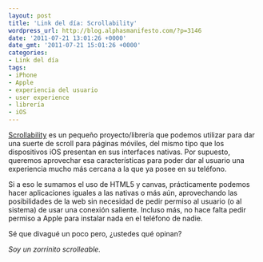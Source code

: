 ```yaml
---
layout: post
title: 'Link del día: Scrollability'
wordpress_url: http://blog.alphasmanifesto.com/?p=3146
date: '2011-07-21 13:01:26 +0000'
date_gmt: '2011-07-21 15:01:26 +0000'
categories:
- Link del día
tags:
- iPhone
- Apple
- experiencia del usuario
- user experience
- librería
- iOS
---
```


[Scrollability](http://joehewitt.github.com/scrollability/) es un pequeño proyecto/librería que podemos utilizar para dar una suerte de scroll para páginas móviles, del mismo tipo que los dispositivos iOS presentan en sus interfaces nativas. Por supuesto, queremos aprovechar esa características para poder dar al usuario una experiencia mucho más cercana a la que ya posee en su teléfono.

Si a eso le sumamos el uso de HTML5 y canvas, prácticamente podemos hacer aplicaciones iguales a las nativas o más aún, aprovechando las posibilidades de la web sin necesidad de pedir permiso al usuario (o al sistema) de usar una conexión saliente. Incluso más, no hace falta pedir permiso a Apple para instalar nada en el teléfono de nadie.

Sé que divagué un poco pero,  ¿ustedes qué opinan?

_Soy un zorrinito scrolleable._
